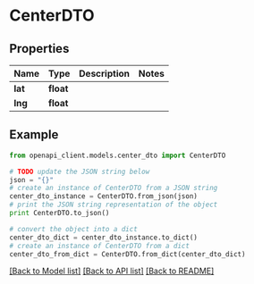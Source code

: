 # CenterDTO


## Properties
Name | Type | Description | Notes
------------ | ------------- | ------------- | -------------
**lat** | **float** |  | 
**lng** | **float** |  | 

## Example

```python
from openapi_client.models.center_dto import CenterDTO

# TODO update the JSON string below
json = "{}"
# create an instance of CenterDTO from a JSON string
center_dto_instance = CenterDTO.from_json(json)
# print the JSON string representation of the object
print CenterDTO.to_json()

# convert the object into a dict
center_dto_dict = center_dto_instance.to_dict()
# create an instance of CenterDTO from a dict
center_dto_from_dict = CenterDTO.from_dict(center_dto_dict)
```
[[Back to Model list]](../README.md#documentation-for-models) [[Back to API list]](../README.md#documentation-for-api-endpoints) [[Back to README]](../README.md)



